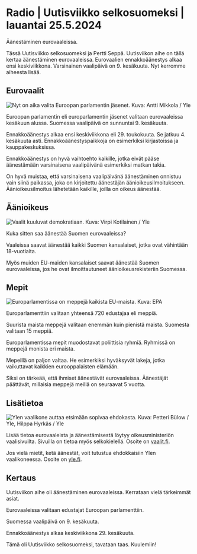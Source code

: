 # Radio \| Uutisviikko selkosuomeksi \| lauantai 25.5.2024

Äänestäminen eurovaaleissa.

Tässä Uutisviikko selkosuomeksi ja Pertti Seppä. Uutisviikon aihe on tällä kertaa äänestäminen eurovaaleissa. Eurovaalien ennakkoäänestys alkaa ensi keskiviikkona. Varsinainen vaalipäivä on 9. kesäkuuta. Nyt kerromme aiheesta lisää.

## Eurovaalit

![Nyt on aika valita Euroopan parlamentin jäsenet. Kuva: Antti Mikkola / Yle](https://images.cdn.yle.fi/image/upload/c_crop,h_2594,w_4613,x_176,y_0/ar_1.7777777777777777,c_fill,g_faces,h_431,w_767/dpr_1.0/q_auto:eco/f_auto/fl_lossy/v1707680519/39-124245565c920203ff93)

Euroopan parlamentin eli europarlamentin jäsenet valitaan eurovaaleissa kesäkuun alussa. Suomessa vaalipäivä on sunnuntai 9. kesäkuuta.

Ennakkoäänestys alkaa ensi keskiviikkona eli 29. toukokuuta. Se jatkuu 4. kesäkuuta asti. Ennakkoäänestyspaikkoja on esimerkiksi kirjastoissa ja kauppakeskuksissa.

Ennakkoäänestys on hyvä vaihtoehto kaikille, jotka eivät pääse äänestämään varsinaisena vaalipäivänä esimerkiksi matkan takia.

On hyvä muistaa, että varsinaisena vaalipäivänä äänestäminen onnistuu vain siinä paikassa, joka on kirjoitettu äänestäjän äänioikeusilmoitukseen. Äänioikeusilmoitus lähetetään kaikille, joilla on oikeus äänestää.

## Äänioikeus

![Vaalit kuuluvat demokratiaan. Kuva: Virpi Kotilainen / Yle](https://images.cdn.yle.fi/image/upload/c_crop,h_2268,w_4032,x_0,y_741/ar_1.7777777777777777,c_fill,g_faces,h_431,w_767/dpr_1.0/q_auto:eco/f_auto/fl_lossy/v1706693973/39-123604265ba14bbab3af)

Kuka sitten saa äänestää Suomen eurovaaleissa?

Vaaleissa saavat äänestää kaikki Suomen kansalaiset, jotka ovat vähintään 18-vuotiaita.

Myös muiden EU-maiden kansalaiset saavat äänestää Suomen eurovaaleissa, jos he ovat ilmoittautuneet äänioikeusrekisteriin Suomessa.

## Mepit

![Europarlamentissa on meppejä kaikista EU-maista. Kuva: EPA](https://images.cdn.yle.fi/image/upload/c_crop,h_2861,w_5089,x_0,y_262/ar_1.7777777777777777,c_fill,g_faces,h_431,w_767/dpr_1.0/q_auto:eco/f_auto/fl_lossy/v1713802035/17-39278564f0859f2f28)

Europarlamenttiin valitaan yhteensä 720 edustajaa eli meppiä.

Suurista maista meppejä valitaan enemmän kuin pienistä maista. Suomesta valitaan 15 meppiä.

Europarlamentissa mepit muodostavat poliittisia ryhmiä. Ryhmissä on meppejä monista eri maista.

Mepeillä on paljon valtaa. He esimerkiksi hyväksyvät lakeja, jotka vaikuttavat kaikkien eurooppalaisten elämään.

Siksi on tärkeää, että ihmiset äänestävät eurovaaleissa. Äänestäjät päättävät, millaisia meppejä meillä on seuraavat 5 vuotta.

## Lisätietoa

![Ylen vaalikone auttaa etsimään sopivaa ehdokasta. Kuva: Petteri Bülow / Yle, Hilppa Hyrkäs / Yle](https://images.cdn.yle.fi/image/upload/c_crop,h_2160,w_3839,x_0,y_0/ar_1.7777777777777777,c_fill,g_faces,h_431,w_767/dpr_1.0/q_auto:eco/f_auto/fl_lossy/v1714652867/39-1279514663385bdb8361)

Lisää tietoa eurovaaleista ja äänestämisestä löytyy oikeusministeriön vaalisivuilta. Sivuilla on tietoa myös selkokielellä. Osoite on [vaalit.fi](https://vaalit.fi/etusivu).

Jos vielä mietit, ketä äänestät, voit tutustua ehdokkaisiin Ylen vaalikoneessa. Osoite on [yle.fi](https://vaalit.yle.fi/vaalikone/eurovaalit2024).

## Kertaus

Uutisviikon aihe oli äänestäminen eurovaaleissa. Kerrataan vielä tärkeimmät asiat.

Eurovaaleissa valitaan edustajat Euroopan parlamenttiin.

Suomessa vaalipäivä on 9. kesäkuuta.

Ennakkoäänestys alkaa keskiviikkona 29. kesäkuuta.

Tämä oli Uutisviikko selkosuomeksi, tavataan taas. Kuulemiin!

